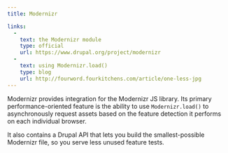 ```yaml
---
title: Modernizr

links:
  -
    text: the Modernizr module
    type: official
    url: https://www.drupal.org/project/modernizr
  -
    text: using Modernizr.load()
    type: blog
    url: http://fourword.fourkitchens.com/article/one-less-jpg
---
```


Modernizr provides integration for the Modernizr JS library. Its primary performance-oriented feature is the ability to use `Modernizr.load()` to asynchronously request assets based on the feature detection it performs on each individual browser.

It also contains a Drupal API that lets you build the smallest-possible Modernizr file, so you serve less unused feature tests.

